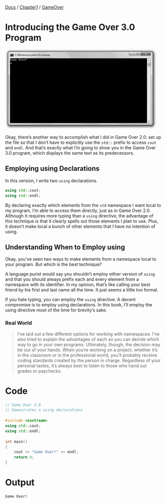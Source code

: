 [Docs](../../../docs/) / [Chapter1](../../) / [GameOver](../)
# Introducing the Game Over 3.0 Program

![ScreenShot](../../../web/Beginning_Cpp_Through_Game_Programming/Image_030.gif)

Okay, there’s another way to accomplish what I did in Game Over 2.0: set up the file so that I don’t have to explicitly use the `std::` prefix to access `cout` and `endl`. And that’s exactly what I’m going to show you in the Game Over 3.0 program, which displays the same text as its predecessors.

## Employing using Declarations
In this version, I write two `using` declarations. 
```cpp
using std::cout;
using std::endl;
```

By declaring exactly which elements from the `std` namespace I want local to my program, I’m able to access them directly, just as in Game Over 2.0. Although it requires more typing than a `using` directive, the advantage of this technique is that it clearly spells out those elements I plan to use. Plus, it doesn’t make local a bunch of other elements that I have no intention of using.

## Understanding When to Employ using
Okay, you’ve seen two ways to make elements from a namespace local to your program. But which is the best technique?

A language purist would say you shouldn’t employ either version of `using` and that you should always prefix each and every element from a namespace with its identifier. In my opinion, that’s like calling your best friend by his first and last name all the time. It just seems a little too formal.

If you hate typing, you can employ the `using` directive. A decent compromise is to employ using declarations. In this book, I’ll employ the using directive most of the time for brevity’s sake.

### Real World
> I’ve laid out a few different options for working with namespaces. I’ve also tried to explain the advantages of each so you can decide which way to go in your own programs. Ultimately, though, the decision may be out of your hands. When you’re working on a project, whether it’s in the classroom or in the professional world, you’ll probably receive coding standards created by the person in charge. Regardless of your personal tastes, it’s always best to listen to those who hand out grades or paychecks.

# Code
```cpp
// Game Over 3.0
// Demostrates a using declarations

#include <iostream>
using std::cout;
using std::endl;

int main()
{
    cout << "Game Over!" << endl;
	return 0;
}
```
# Output
```txt
Game Over!
```